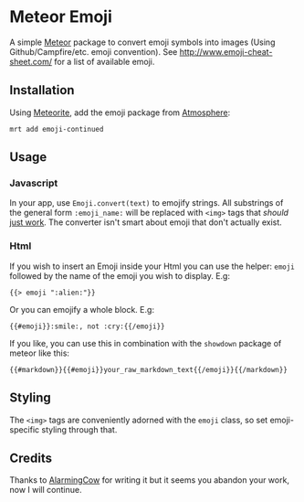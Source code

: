 # Meteor Emoji 

A simple [Meteor](http://www.meteor.com/) package to convert emoji symbols into images (Using Github/Campfire/etc. emoji convention).
See http://www.emoji-cheat-sheet.com/ for a list of available emoji.

## Installation

Using [Meteorite](https://github.com/oortcloud/meteorite/), add the emoji package from [Atmosphere](https://atmosphere.meteor.com/):
```
mrt add emoji-continued
```

## Usage

### Javascript
In your app, use `Emoji.convert(text)` to emojify strings. All substrings of the general form `:emoji_name:` will
be replaced with `<img>` tags that *should* 
[just work](http://codinghorror.typepad.com/.a/6a0120a85dcdae970b0128776ff992970c-pi). The converter isn't smart about
emoji that don't actually exist.

### Html
If you wish to insert an Emoji inside your Html you can use the helper: `emoji` followed by the name of the emoji you wish to display. E.g:
```
{{> emoji ":alien:"}}
```
Or you can emojify a whole block. E.g:
```
{{#emoji}}:smile:, not :cry:{{/emoji}}
```

If you like, you can use this in combination with the `showdown` package of meteor like this:
```
{{#markdown}}{{#emoji}}your_raw_markdown_text{{/emoji}}{{/markdown}}
```

## Styling

The `<img>` tags are conveniently adorned with the `emoji` class, so set emoji-specific styling through that.

## Credits

Thanks to [AlarmingCow](https://github.com/AlarmingCow/) for writing it but it seems you abandon your work, now I will continue.